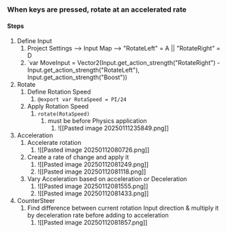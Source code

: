 ### When keys are pressed, rotate at an accelerated rate

#### Steps
1) Define Input
	1) Project Settings --> Input Map --> "RotateLeft" = A || "RotateRight" = D
	2) `var MoveInput = Vector2(Input.get_action_strength("RotateRight") - Input.get_action_strength("RotateLeft"), Input.get_action_strength("Boost"))
2) Rotate
	1) Define Rotation Speed
		1) `@export var RotaSpeed = PI/24`
	2) Apply Rotation Speed
		1) `rotate(RotaSpeed)`
			1) must be before Physics application
				1) ![[Pasted image 20250111235849.png]]
3) Acceleration
	1) Accelerate rotation
		1) ![[Pasted image 20250112080726.png]]
	2) Create a rate of change and apply it
		1) ![[Pasted image 20250112081249.png]]
		2) ![[Pasted image 20250112081118.png]]
	3) Vary Acceleration based on acceleration or Deceleration
		1) ![[Pasted image 20250112081555.png]]
		2) ![[Pasted image 20250112081433.png]]
4) CounterSteer
	1) Find difference between current rotation Input direction & multiply it by deceleration rate before adding to acceleration
		1) ![[Pasted image 20250112081857.png]]